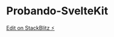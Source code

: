 # Probando-SvelteKit

[Edit on StackBlitz ⚡️](https://stackblitz.com/edit/sveltejs-kit-template-default-uduhqw)
